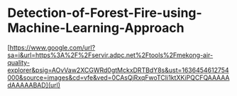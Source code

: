 # Detection-of-Forest-Fire-using-Machine-Learning-Approach


[https://www.google.com/url?sa=i&url=https%3A%2F%2Fservir.adpc.net%2Ftools%2Fmekong-air-quality-explorer&psig=AOvVaw2XCGWRd0gtMckxDRTBdY8s&ust=1636454612754000&source=images&cd=vfe&ved=0CAsQjRxqFwoTCIi1ktXKiPQCFQAAAAAdAAAAABAD](url)
